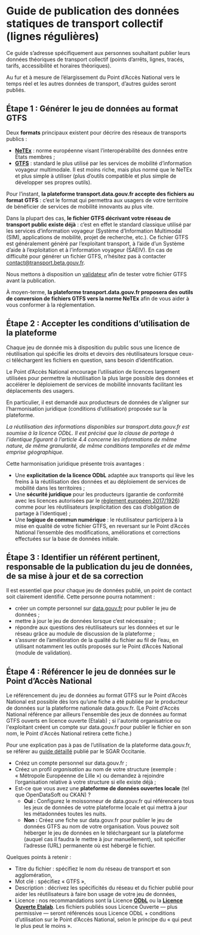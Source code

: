 # Guide de publication des données statiques de transport collectif (lignes régulières)

Ce guide s’adresse spécifiquement aux personnes souhaitant publier leurs données théoriques de transport collectif (points d’arrêts, lignes, tracés, tarifs, accessibilité et horaires théoriques).

Au fur et à mesure de l’élargissement du Point d’Accès National vers le temps réel et les autres données de transport, d’autres guides seront publiés.

## Étape 1 : Générer le jeu de données au format GTFS

Deux **formats** principaux existent pour décrire des réseaux de transports publics :

* **[NeTEx](http://netex-cen.eu/)** : norme européenne visant l’interopérabilité des données entre États membres ;
* **[GTFS](https://developers.google.com/transit/gtfs/)** : standard le plus utilisé par les services de mobilité d’information voyageur multimodale. Il est moins riche, mais plus normé que le NeTEx et plus simple à utiliser (plus d’outils compatible et plus simple de développer ses propres outils).

Pour l’instant, **la plateforme transport.data.gouv.fr accepte des fichiers au format GTFS** : c’est le format qui permettra aux usagers de votre territoire de bénéficier de services de mobilité innovants au plus vite.

Dans la plupart des cas, **le fichier GTFS décrivant votre réseau de transport public existe déjà** : c’est en effet le standard classique utilisé par les services d’information voyageur (Système d’Information Multimodal (SIM), applications de mobilité, projet de recherche, etc.). Ce fichier GTFS est généralement généré par l’exploitant transport, à l’aide d’un Système d’aide à l’exploitation et à l’information voyageur (SAEIV). En cas de difficulté pour générer un fichier GTFS, n’hésitez pas à contacter [contact@transport.beta.gouv.fr](mailto:contact@transport.beta.gouv.fr).

Nous mettons à disposition un [validateur](https://transport.data.gouv.fr/validation)
afin de tester votre fichier GTFS avant la publication.

À moyen-terme, **la plateforme transport.data.gouv.fr proposera des outils de conversion de fichiers GTFS vers la norme NeTEx** afin de vous aider à vous conformer à la réglementation.

## Étape 2 : Accepter les conditions d’utilisation de la plateforme
Chaque jeu de donnée mis à disposition du public sous une licence de réutilisation qui spécifie les droits et devoirs des réutilisateurs lorsque ceux-ci téléchargent les fichiers en question, sans besoin d’identification.


Le Point d’Accès National encourage l’utilisation de licences largement utilisées pour permettre la réutilisation la plus large possible des données et accélérer le déploiement de services de mobilité innovants facilitant les déplacements des usagers.

En particulier, il est demandé aux producteurs de données de s’aligner sur l’harmonisation juridique (conditions d’utilisation) proposée sur la plateforme.


*La réutilisation des informations disponibles sur transport.data.gouv.fr est soumise à la licence ODbL. Il est précisé que la clause de partage à l’identique figurant à l’article 4.4 concerne les informations de même nature, de même granularité, de même conditions temporelles et de même emprise géographique.*

Cette harmonisation juridique présente trois avantages :

* Une **explicitation de la licence ODbL** adaptée aux transports qui lève les freins à la réutilisation des données et au déploiement de services de mobilité dans les territoires ;
* Une **sécurité juridique** pour les producteurs (garantie de conformité avec les licences autorisées par le [règlement européen 2017/1926](https://eur-lex.europa.eu/legal-content/FR/TXT/HTML/?uri=CELEX:32017R1926&from=EN)) comme pour les réutilisateurs (explicitation des cas d’obligation de partage à l’identique) ;
* Une **logique de commun numérique** : le réutilisateur participera à la mise en qualité de votre fichier GTFS, en reversant sur le Point d’Accès National l’ensemble des modifications, améliorations et corrections effectuées sur la base de données initiale.

## Étape 3 : Identifier un référent pertinent, responsable de la publication du jeu de données, de sa mise à jour et de sa correction

Il est essentiel que pour chaque jeu de données publié, un point de contact soit clairement identifié. Cette personne pourra notamment :

* créer un compte personnel sur [data.gouv.fr](https://data.gouv.fr) pour publier le jeu de données ;
* mettre à jour le jeu de données lorsque c’est nécessaire ;
* répondre aux questions des réutilisateurs sur les données et sur le réseau grâce au module de discussion de la plateforme ;
* s’assurer de l’amélioration de la qualité du fichier au fil de l’eau, en utilisant notamment les outils proposés sur le Point d’Accès National (module de validation).

## Étape 4 : Référencer le jeu de données sur le Point d’Accès National

Le référencement du jeu de données au format GTFS sur le Point d’Accès National est possible dès lors qu’une fiche a été publiée par le producteur de données sur la plateforme nationale data.gouv.fr. (Le Point d'Accès National référence par ailleurs l'ensemble des jeux de données au format GTFS ouverts en licence ouverte (Etalab) ; si l'autorité organisatrice ou l'exploitant créent un compte sur data.gouv.fr pour publier le fichier en son nom, le Point d'Accès National retirera cette fiche.)

Pour une explication pas à pas de l’utilisation de la plateforme data.gouv.fr, se référer au [guide détaillé](http://www.opendatalab.fr/images/doc/Tuto_chargement_donnees_Opendata_v2.pdf) publié par le SGAR Occitanie.

* Créez un compte personnel sur data.gouv.fr ;
* Créez un profil _organisation_ au nom de votre structure (exemple : « Métropole Européenne de Lille ») ou demandez à rejoindre l’organisation relative à votre structure si elle existe déjà ;
* Est-ce que vous avez une **plateforme de données ouvertes locale** (tel que OpenDataSoft ou CKAN) ?
    * **Oui :** Configurez le moissonneur de data.gouv.fr qui référencera tous les jeux de données de votre plateforme locale et qui mettra à jour les métadonnées toutes les nuits.
    * **Non :** Créez une fiche sur data.gouv.fr pour publier le jeu de données GTFS au nom de votre organisation. Vous pouvez soit héberger le jeu de données en le téléchargeant sur la plateforme (auquel cas il faudra le mettre à jour manuellement), soit spécifier l’adresse (URL) permanente où est hébergé le fichier.

Quelques points à retenir :

* Titre du fichier : spécifiez le nom du réseau de transport et son agglomération,
* Mot clé : spécifiez « GTFS »,
* Description : décrivez les spécificités du réseau et du fichier publié pour aider les réutilisateurs à faire bon usage de votre jeu de données,
* Licence : nos recommandations sont la Licence **[ODbL](https://opendatacommons.org/licenses/odbl/summary/)** ou la **[Licence Ouverte Etalab](https://www.etalab.gouv.fr/wp-content/uploads/2017/04/ETALAB-Licence-Ouverte-v2.0.pdf)**. Les fichiers publiés sous Licence Ouverte — plus permissive — seront référencés sous Licence ODbL + conditions d’utilisation sur le Point d’Accès National, selon le principe du « qui peut le plus peut le moins ».
